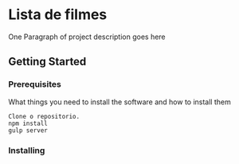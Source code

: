 # Lista de filmes 

One Paragraph of project description goes here

## Getting Started
### Prerequisites

What things you need to install the software and how to install them

```
Clone o repositorio.
npm install
gulp server
```

### Installing
